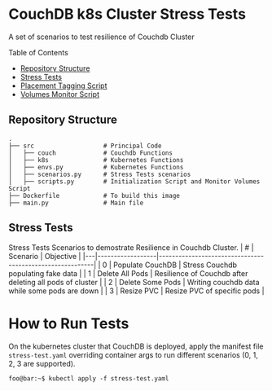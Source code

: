 # CouchDB k8s Cluster Stress Tests

A set of scenarios to test resilience of Couchdb Cluster 

Table of Contents
  - [Repository Structure](#repository-structure)
  - [Stress Tests](#stress-tests)
  - [Placement Tagging Script](#placement-tagging-script)
  - [Volumes Monitor Script](#volumes-monitor-script)

## Repository Structure
    .
    ├── src                   # Principal Code
    │   ├── couch             # Couchdb Functions
    │   ├── k8s               # Kubernetes Functions
    │   ├── envs.py           # Kubernetes Functions
    │   ├── scenarios.py      # Stress Tests scenarios
    │   ├── scripts.py        # Initialization Script and Monitor Volumes Script
    ├── Dockerfile            # To build this image
    ├── main.py               # Main file 


## Stress Tests 
Stress Tests Scenarios to demostrate Resilience in Couchdb Cluster.
| # | Scenario         | Objective                                                |
|---|------------------|----------------------------------------------------------|
| 0 | Populate CouchDB | Stress Couchdb populating fake data                      |
| 1 | Delete All Pods  | Resilience of Couchdb after deleting all pods of cluster |
| 2 | Delete Some Pods | Writing couchdb data while some pods are down            |
| 3 | Resize PVC       | Resize PVC of specific pods                              |


# How to Run Tests

On the kubernetes cluster that CouchDB is deployed, 
apply the manifest file `stress-test.yaml` overriding container args 
to run different scenarios (0, 1, 2, 3 are supported).

```console
foo@bar:~$ kubectl apply -f stress-test.yaml 
```


